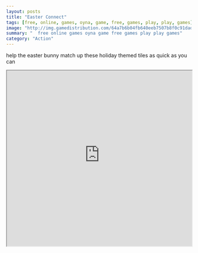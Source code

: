 ```yaml
---
layout: posts
title: "Easter Connect"
tags: [free, online, games, oyna, game, free, games, play, play, games]
image: "http://img.gamedistribution.com/64a7b6b04fb640eeb7507b8f0c91dad3.jpg"
summary: "  free online games oyna game free games play play games"
category: "Action"
---
```


help the easter bunny match up these holiday themed tiles as quick as you can

<iframe width="100%" height="480px;" src="http://flash.gamedistribution.com?game=64a7b6b04fb640eeb7507b8f0c91dad3"></iframe>